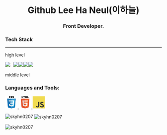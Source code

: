 
<h1 align="center">Github Lee Ha Neul(이하늘)</h1>
<h3 align="center">Front Developer.</h3>


<h3 align="left">Tech Stack</h3>
<hr>
<p align="left">high level</p>
<span>
  
<img src="https://img.shields.io/badge/HTML-E34F26" style="margin-right: 10px;"><img src="https://img.shields.io/badge/HTML-E34F26"><img src="https://img.shields.io/badge/HTML-E34F26"><img src="https://img.shields.io/badge/HTML-E34F26"><img src="https://img.shields.io/badge/HTML-E34F26">
<p align="left">middle level</p>
</span>



<h3 align="left">Languages and Tools:</h3>
<p align="left"> <a href="https://www.w3schools.com/css/" target="_blank" rel="noreferrer"> <img src="https://raw.githubusercontent.com/devicons/devicon/master/icons/css3/css3-original-wordmark.svg" alt="css3" width="40" height="40"/> </a> <a href="https://www.w3.org/html/" target="_blank" rel="noreferrer"> <img src="https://raw.githubusercontent.com/devicons/devicon/master/icons/html5/html5-original-wordmark.svg" alt="html5" width="40" height="40"/> </a> <a href="https://developer.mozilla.org/en-US/docs/Web/JavaScript" target="_blank" rel="noreferrer"> <img src="https://raw.githubusercontent.com/devicons/devicon/master/icons/javascript/javascript-original.svg" alt="javascript" width="40" height="40"/> </a> </p>

<p><img align="left" src="https://github-readme-stats.vercel.app/api/top-langs?username=skyhn0207&show_icons=true&locale=en&layout=compact" alt="skyhn0207" /></p>

<p>&nbsp;<img align="center" src="https://github-readme-stats.vercel.app/api?username=skyhn0207&show_icons=true&locale=en" alt="skyhn0207" /></p>

<p><img align="center" src="https://github-readme-streak-stats.herokuapp.com/?user=skyhn0207&" alt="skyhn0207" /></p>
